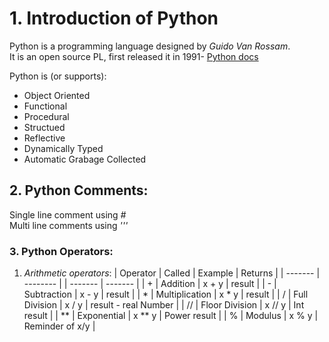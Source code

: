 # 1. Introduction of Python
Python is a programming language designed by *Guido Van Rossam*.\
It is an open source PL, first released it in 1991- [Python docs](https://docs.python.org/3/) 

Python is (or supports):
- Object Oriented
- Functional 
- Procedural
- Structued
- Reflective
- Dynamically Typed
- Automatic Grabage Collected

## 2. Python Comments:
Single line comment using *#* \
Multi line comments using *'''*

### 3. Python Operators:
1. *Arithmetic operators*:
   | Operator  | Called | Example | Returns |
   | ------- | -------- | | ------- | ------- |
   | + | Addition | x + y | result |
   | - | Subtraction | x - y | result |
   | * | Multiplication | x * y | result |
   | / | Full Division | x / y | result - real Number |
   | // | Floor Division | x // y | Int result |
   | ** | Exponential | x ** y | Power result |
   | % | Modulus | x % y | Reminder of x/y |

  
  
